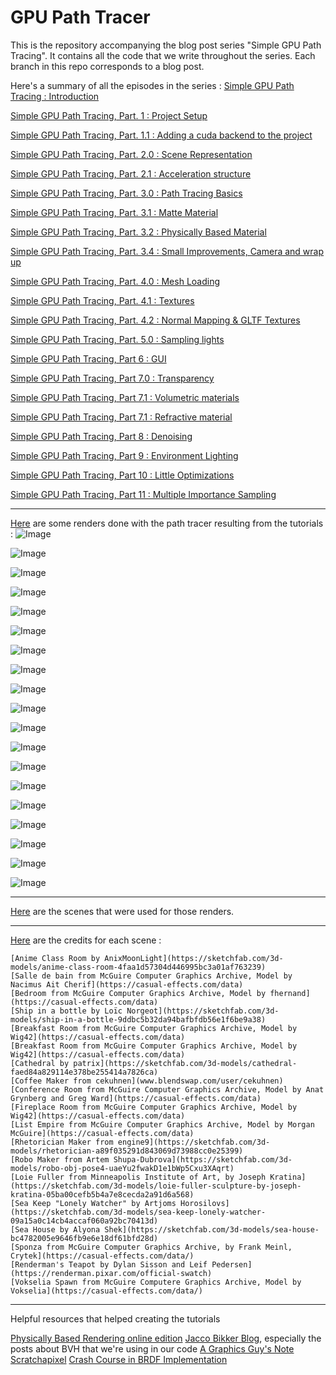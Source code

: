 
# GPU Path Tracer

This is the repository accompanying the blog post series "Simple GPU Path Tracing". It contains all the code that we write throughout the series. Each branch in this repo corresponds to a blog post.

Here's a summary of all the episodes in the series :
[Simple GPU Path Tracing : Introduction ](https://jacquespillet.blogspot.com/2024/03/blog-post.html)

[Simple GPU Path Tracing, Part. 1 : Project Setup](https://jacquespillet.blogspot.com/2024/03/simple-gpu-path-tracing-part-1-project.html)

[Simple GPU Path Tracing, Part. 1.1 : Adding a cuda backend to the project](https://jacquespillet.blogspot.com/2024/03/simple-gpu-path-tracing-part-11-adding.html)

[Simple GPU Path Tracing, Part. 2.0 : Scene Representation](https://jacquespillet.blogspot.com/2024/03/simple-gpu-path-tracing-part-20-scene.html)

[Simple GPU Path Tracing, Part. 2.1 : Acceleration structure](https://jacquespillet.blogspot.com/2024/03/simple-gpu-path-tracing-part-21.html)

[Simple GPU Path Tracing, Part. 3.0 : Path Tracing Basics](https://jacquespillet.blogspot.com/2024/04/simple-gpu-path-tracing-part-21-path.html)

[Simple GPU Path Tracing, Part. 3.1 : Matte Material](https://jacquespillet.blogspot.com/2024/04/simple-gpu-path-tracing-part-31-matte.html)

[Simple GPU Path Tracing, Part. 3.2 : Physically Based Material](https://jacquespillet.blogspot.com/2024/04/simple-gpu-path-tracing-part-32-more.html)

[Simple GPU Path Tracing, Part. 3.4 : Small Improvements, Camera and wrap up](https://jacquespillet.blogspot.com/2024/04/simple-gpu-path-tracing-part-34-small.html)

[Simple GPU Path Tracing, Part. 4.0 : Mesh Loading](https://jacquespillet.blogspot.com/2024/04/simple-gpu-path-tracing-part-40-mesh.html)

[Simple GPU Path Tracing, Part. 4.1 : Textures](https://jacquespillet.blogspot.com/2024/04/simple-gpu-path-tracing-part-41-textures.html)

[Simple GPU Path Tracing, Part. 4.2 : Normal Mapping & GLTF Textures](https://jacquespillet.blogspot.com/2024/04/simple-gpu-path-tracing-part-42-normal.html)

[Simple GPU Path Tracing, Part. 5.0 : Sampling lights](https://jacquespillet.blogspot.com/2024/04/simple-gpu-path-tracing-part-50.html)

[Simple GPU Path Tracing, Part 6 : GUI](https://jacquespillet.blogspot.com/2024/04/simple-gpu-path-tracing-part-6-gui.html)

[Simple GPU Path Tracing, Part 7.0 : Transparency](https://jacquespillet.blogspot.com/2024/04/simple-gpu-path-tracing-part-70.html)

[Simple GPU Path Tracing, Part 7.1 : Volumetric materials](https://jacquespillet.blogspot.com/2024/04/simple-gpu-path-tracing-part-71.html)

[Simple GPU Path Tracing, Part 7.1 : Refractive material](https://jacquespillet.blogspot.com/2024/04/simple-gpu-path-tracing-part-71_9.html)

[Simple GPU Path Tracing, Part 8 : Denoising](https://jacquespillet.blogspot.com/2024/04/simple-gpu-path-tracing-part-8-denoising.html)

[Simple GPU Path Tracing, Part 9 : Environment Lighting](https://jacquespillet.blogspot.com/2024/04/simple-gpu-path-tracing-part-9.html)

[Simple GPU Path Tracing, Part 10 : Little Optimizations](https://jacquespillet.blogspot.com/2024/04/simple-gpu-path-tracing-part-10-little.html)

[Simple GPU Path Tracing, Part 11 : Multiple Importance Sampling](https://jacquespillet.blogspot.com/2024/04/simple-gpu-path-tracing-part-11.html)


---
  

[Here](https://github.com/jacquespillet/gpupt_blog/tree/Part_13/resources/Gallery) are some renders done with the path tracer resulting from the tutorials :
![Image](https://github.com/jacquespillet/gpupt_blog/blob/Part_13/resources/Gallery/Teapot.png?raw=true)

![Image](https://github.com/jacquespillet/gpupt_blog/blob/Part_13/resources/Gallery/Bottle.png?raw=true)

![Image](https://github.com/jacquespillet/gpupt_blog/blob/Part_13/resources/Gallery/AnimeClassRoom.png?raw=true)

![Image](https://github.com/jacquespillet/gpupt_blog/blob/Part_13/resources/Gallery/BaseScene.png?raw=true)

![Image](https://github.com/jacquespillet/gpupt_blog/blob/Part_13/resources/Gallery/Cathedral_0.png?raw=true)

![Image](https://github.com/jacquespillet/gpupt_blog/blob/Part_13/resources/Gallery/Robot.png?raw=true)

![Image](https://github.com/jacquespillet/gpupt_blog/blob/Part_13/resources/Gallery/Sponza.png?raw=true)

![Image](https://github.com/jacquespillet/gpupt_blog/blob/Part_13/resources/Gallery/Vokselia_2.png?raw=true)

![Image](https://github.com/jacquespillet/gpupt_blog/blob/Part_13/resources/Gallery/Sculpture_All.png?raw=true)

![Image](https://github.com/jacquespillet/gpupt_blog/blob/Part_13/resources/Gallery/Bathroom.png?raw=true)

![Image](https://github.com/jacquespillet/gpupt_blog/blob/Part_13/resources/Gallery/Cathedral.png?raw=true)

![Image](https://github.com/jacquespillet/gpupt_blog/blob/Part_13/resources/Gallery/Breakfast_Room_2.png?raw=true)

![Image](https://github.com/jacquespillet/gpupt_blog/blob/Part_13/resources/Gallery/Coffee.png?raw=true)

![Image](https://github.com/jacquespillet/gpupt_blog/blob/Part_13/resources/Gallery/ConferenceRoom.png?raw=true)

![Image](https://github.com/jacquespillet/gpupt_blog/blob/Part_13/resources/Gallery/Lost_Empire_1.png?raw=true)

![Image](https://github.com/jacquespillet/gpupt_blog/blob/Part_13/resources/Gallery/Rhetorician.png?raw=true)

![Image](https://github.com/jacquespillet/gpupt_blog/blob/Part_13/resources/Gallery/Rhetorician_Glass.png?raw=true)

![Image](https://github.com/jacquespillet/gpupt_blog/blob/Part_13/resources/Gallery/Rhetorician_Volume.png?raw=true)

![Image](https://github.com/jacquespillet/gpupt_blog/blob/Part_13/resources/Gallery/Sponza_1.png?raw=true)

--- 
[Here](https://github.com/jacquespillet/gpupt_blog/releases/download/Vendor/Scenes.zip) are the scenes that were used for those renders.

---

[Here](https://raw.githubusercontent.com/jacquespillet/gpupt_blog/Part_13/resources/Gallery/Credits.txt?token=GHSAT0AAAAAACQGK7WP7XR5AOFYFSPGP44AZRKLF3A) are the credits for each scene :

```
[Anime Class Room by AnixMoonLight](https://sketchfab.com/3d-models/anime-class-room-4faa1d57304d446995bc3a01af763239)
[Salle de bain from McGuire Computer Graphics Archive, Model by Nacimus Ait Cherif](https://casual-effects.com/data)
[Bedroom from McGuire Computer Graphics Archive, Model by fhernand](https://casual-effects.com/data)
[Ship in a bottle by Loïc Norgeot](https://sketchfab.com/3d-models/ship-in-a-bottle-9ddbc5b32da94bafbfdb56e1f6be9a38)
[Breakfast Room from McGuire Computer Graphics Archive, Model by Wig42](https://casual-effects.com/data)
[Breakfast Room from McGuire Computer Graphics Archive, Model by Wig42](https://casual-effects.com/data)
[Cathedral by patrix](https://sketchfab.com/3d-models/cathedral-faed84a829114e378be255414a7826ca)
[Coffee Maker from cekuhnen](www.blendswap.com/user/cekuhnen)
[Conference Room from McGuire Computer Graphics Archive, Model by Anat Grynberg and Greg Ward](https://casual-effects.com/data)
[Fireplace Room from McGuire Computer Graphics Archive, Model by Wig42](https://casual-effects.com/data)
[List Empire from McGuire Computer Graphics Archive, Model by Morgan McGuire](https://casual-effects.com/data)
[Rhetorician Maker from engine9](https://sketchfab.com/3d-models/rhetorician-a89f035291d843069d73988cc0e25399)
[Robo Maker from Artem Shupa-Dubrova](https://sketchfab.com/3d-models/robo-obj-pose4-uaeYu2fwakD1e1bWp5Cxu3XAqrt)
[Loie Fuller from Minneapolis Institute of Art, by Joseph Kratina](https://sketchfab.com/3d-models/loie-fuller-sculpture-by-joseph-kratina-05ba00cefb5b4a7e8cecda2a91d6a568)
[Sea Keep "Lonely Watcher" by Artjoms Horosilovs](https://sketchfab.com/3d-models/sea-keep-lonely-watcher-09a15a0c14cb4accaf060a92bc70413d)
[Sea House by Alyona Shek](https://sketchfab.com/3d-models/sea-house-bc4782005e9646fb9e6e18df61bfd28d)
[Sponza from McGuire Computer Graphics Archive, by Frank Meinl, Crytek](https://casual-effects.com/data/)
[Renderman's Teapot by Dylan Sisson and Leif Pedersen](https://renderman.pixar.com/official-swatch)
[Vokselia Spawn from McGuire Computere Graphics Archive, Model by Vokselia](https://casual-effects.com/data/)

```

--- 
Helpful resources that helped creating the tutorials

[Physically Based Rendering online edition](https://pbr-book.org/)
[Jacco Bikker Blog](https://jacco.ompf2.com/), especially the posts about BVH that we're using in our code
[A Graphics Guy's Note](https://agraphicsguynotes.com/posts/)
[Scratchapixel](https://www.scratchapixel.com/)
[Crash Course in BRDF Implementation](https://boksajak.github.io/blog/BRDF)
